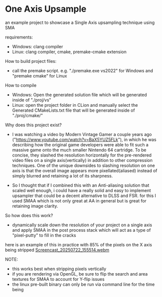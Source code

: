 # One Axis Upsample
an example project to showcase a Single Axis upsampling technique using SMA

requirements:
- Windows: clang compiler
- Linux: clang compiler, cmake, premake-cmake extension

How to build project files:
- call the premake script. e.g. "./premake.exe vs2022" for Windows and "premake cmake" for Linux

How to compile
- Windows: Open the generated solution file which will be generated inside of "./proj/vs"
- Linux: open the project folder in CLion and manually select the Generated CMakeLists.txt file that will be generated inside of "./proj/cmake/"

Why does this project exist?
- I was watching a video by Modern Vintage Gamer a couple years ago ("https://www.youtube.com/watch?v=BaX5YUZ5FLk"), in which he was describing how the original game developers were able to fit such a massive game onto the much smaller Nintendo 64 cartridge. To be concise, they slashed the resolution horizontally for the pre-rendered video files on a single axis(vertically) in addition to other compression techniques. One of the unique downsides to slashing resolution on one axis is that the overall image appears more pixellated(aliased) instead of simply blurred and retaining a lot of its sharpness. 

- So I thought that if I combined this with an Anti-aliasing solution that scaled well enough, i could have a really solid and easy to implement upsampler that could be a decent alternative to DLSS and FSR. for this I used SMAA which is not only great at AA in general but is great for retaining image clarity.

So how does this work?
- dynamically scale down the resolution of your project on a single axis and apply SMAA in the post process stack which will act as a type of "pixel-putty" to fill in the cracks


here is an example of this in practice with 85% of the pixels on the X axis being stripped
[Screencast_20250722_155514.webm](https://github.com/user-attachments/assets/de0c9aae-a582-4d56-8ec6-7b8cc9d0cde7)

NOTE:
- this works best when stripping pixels vertically
- if you are rendering via OpenGL, be sure to flip the search and area textures for SMAA to account for Y-flip issues
- the linux pre-built binary can only be run via command line for the time being
